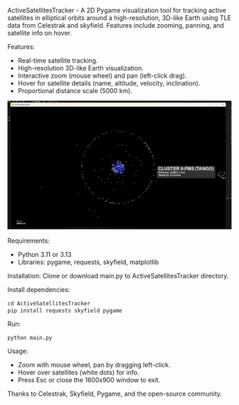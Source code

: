 ActiveSatellitesTracker - A 2D Pygame visualization tool for tracking active satellites in elliptical orbits around a high-resolution, 3D-like Earth using TLE data from Celestrak and skyfield. Features include zooming, panning, and satellite info on hover.

 Features:
- Real-time satellite tracking.
- High-resolution 3D-like Earth visualization.
- Interactive zoom (mouse wheel) and pan (left-click drag).
- Hover for satellite details (name, altitude, velocity, inclination).
- Proportional distance scale (5000 km).

![screenshot](screenshot.jpg)

 Requirements:
- Python 3.11 or 3.13
- Libraries: pygame, requests, skyfield, matplotlib 

Installation: Clone or download main.py to ActiveSatellitesTracker directory.

Install dependencies:

	cd ActiveSatellitesTracker
	pip install requests skyfield pygame

Run:

	python main.py

 Usage:
- Zoom with mouse wheel, pan by dragging left-click.
- Hover over satellites (white dots) for info.
- Press Esc or close the 1600x900 window to exit.

Thanks to Celestrak, Skyfield, Pygame, and the open-source community.
